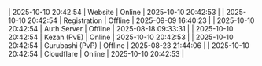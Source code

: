 | 2025-10-10 20:42:54 | Website | Online | 2025-10-10 20:42:53 |
| 2025-10-10 20:42:54 | Registration | Offline | 2025-09-09 16:40:23 |
| 2025-10-10 20:42:54 | Auth Server | Offline | 2025-08-18 09:33:31 |
| 2025-10-10 20:42:54 | Kezan (PvE) | Online | 2025-10-10 20:42:53 |
| 2025-10-10 20:42:54 | Gurubashi (PvP) | Offline | 2025-08-23 21:44:06 |
| 2025-10-10 20:42:54 | Cloudflare | Online | 2025-10-10 20:42:53 |
